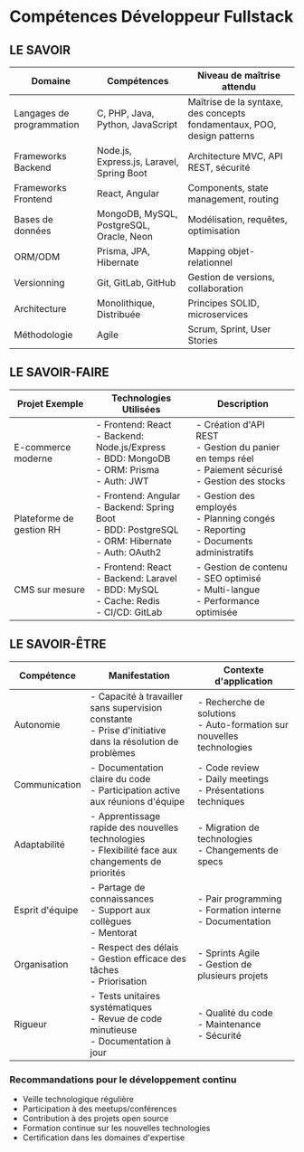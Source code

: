 # Compétences Développeur Fullstack

## LE SAVOIR
| Domaine | Compétences | Niveau de maîtrise attendu |
|---------|-------------|---------------------------|
| Langages de programmation | C, PHP, Java, Python, JavaScript | Maîtrise de la syntaxe, des concepts fondamentaux, POO, design patterns |
| Frameworks Backend | Node.js, Express.js, Laravel, Spring Boot | Architecture MVC, API REST, sécurité |
| Frameworks Frontend | React, Angular | Components, state management, routing |
| Bases de données | MongoDB, MySQL, PostgreSQL, Oracle, Neon | Modélisation, requêtes, optimisation |
| ORM/ODM | Prisma, JPA, Hibernate | Mapping objet-relationnel |
| Versionning | Git, GitLab, GitHub | Gestion de versions, collaboration |
| Architecture | Monolithique, Distribuée | Principes SOLID, microservices |
| Méthodologie | Agile | Scrum, Sprint, User Stories |

## LE SAVOIR-FAIRE
| Projet Exemple | Technologies Utilisées | Description |
|----------------|----------------------|-------------|
| E-commerce moderne | - Frontend: React<br>- Backend: Node.js/Express<br>- BDD: MongoDB<br>- ORM: Prisma<br>- Auth: JWT | - Création d'API REST<br>- Gestion du panier en temps réel<br>- Paiement sécurisé<br>- Gestion des stocks |
| Plateforme de gestion RH | - Frontend: Angular<br>- Backend: Spring Boot<br>- BDD: PostgreSQL<br>- ORM: Hibernate<br>- Auth: OAuth2 | - Gestion des employés<br>- Planning congés<br>- Reporting<br>- Documents administratifs |
| CMS sur mesure | - Frontend: React<br>- Backend: Laravel<br>- BDD: MySQL<br>- Cache: Redis<br>- CI/CD: GitLab | - Gestion de contenu<br>- SEO optimisé<br>- Multi-langue<br>- Performance optimisée |

## LE SAVOIR-ÊTRE
| Compétence | Manifestation | Contexte d'application |
|------------|--------------|----------------------|
| Autonomie | - Capacité à travailler sans supervision constante<br>- Prise d'initiative dans la résolution de problèmes | - Recherche de solutions<br>- Auto-formation sur nouvelles technologies |
| Communication | - Documentation claire du code<br>- Participation active aux réunions d'équipe | - Code review<br>- Daily meetings<br>- Présentations techniques |
| Adaptabilité | - Apprentissage rapide des nouvelles technologies<br>- Flexibilité face aux changements de priorités | - Migration de technologies<br>- Changements de specs |
| Esprit d'équipe | - Partage de connaissances<br>- Support aux collègues<br>- Mentorat | - Pair programming<br>- Formation interne<br>- Documentation |
| Organisation | - Respect des délais<br>- Gestion efficace des tâches<br>- Priorisation | - Sprints Agile<br>- Gestion de plusieurs projets |
| Rigueur | - Tests unitaires systématiques<br>- Revue de code minutieuse<br>- Documentation à jour | - Qualité du code<br>- Maintenance<br>- Sécurité |

### Recommandations pour le développement continu
- Veille technologique régulière
- Participation à des meetups/conférences
- Contribution à des projets open source
- Formation continue sur les nouvelles technologies
- Certification dans les domaines d'expertise